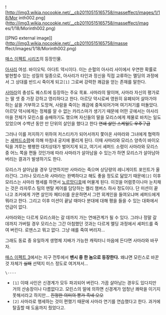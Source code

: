 ![http://img3.wikia.nocookie.net/__cb20110515165758/masseffect/images/1/18/Mor
inth002.png](http://img3.wikia.nocookie.net/__cb20110515165758/masseffect/imag
es/1/18/Morinth002.png)

[[PNG external image]](http://img3.wikia.nocookie.net/__cb20110515165758/masse
ffect/images/1/18/Morinth002.png)

  
[매스 이펙트 시리즈](%EB%A7%A4%EC%8A%A4%20%EC%9D%B4%ED%8E%99%ED%8A%B8%20%EC%8B%9C%EB%A6%AC%EC%A6%88.md)의 등장인물.

[아사리](%EC%95%84%EC%82%AC%EB%A6%AC.md) 여성. 바이오틱. 아다트 약시이다. 이는 순혈의 아사리 사이에서
우연한 확률로 발현할수 있는 성질의 일종으로, 아사리가 타인과 정신을 직접 교류하는 멜딩의 과정에서 그 상대를 반드시 죽이게 되고`[1]`
그로써 강력한 쾌감을 얻는 존재를 말한다.

[사마라](%EC%82%AC%EB%A7%88%EB%9D%BC.md)의 충성도 퀘스트에 등장하는 주요 목표. 사마라의 딸이며, 사마라
자신의 평가로는 딸 셋 중 가장 강하고 영리하다고 한다. 아르닷 약시로써 영원히 유폐되어 살아가야 하는 삶을 거부하고 도망쳐, 사람을 죽이는
쾌감에 중독되어가며 여기저기를 떠돌았다. 아르닷 약시에게는 정체를 알 수 없는 카리스마가 생기기 때문에 어떤 곳에서는 아사리 마을 전체가
모린스를 숭배하기도 했으며 자신들의 딸을 모리스에게 제물로 바치는 일도 있었으며 수백년 동안 만 단위의 살인을 했다고 한다 <del>연쇄
살인 스케일도 우주구급</del>

그러나 이를 저지하기 위하여 저스티카가 되어서까지 쫓아온 사마라와 그녀에게 협력하는 [셰퍼드소령](%EC%85%B0%ED%8D%BC%EB%93%9C%20%EC%86%8C%EB%A0%B9.md)에 의해 마침내 궁지에 몰리게
된다. 이때 사마라와 모리스 양측이 바이오틱을 겨루는 팽팽한 대치상태가 벌어지게 되고, 여기서 셰퍼드 소령이 사마라와 모리스 중 어느 쪽을
편들 것인가에 따라 사마라가 살아남을 수 있는가 하면 모리스가 살아남아 버리는 결과가 발생하기도 한다.

모리스가 살아남을 경우 당연하지만 사마라는 죽으며 상당량의 레니게이트 포인트가 올라간다. 그러나 모리스와 사마라는 완벽하다고 해도 좋을
정도로 닮았기 때문에`[2]` 이후 모리스는 사마라 행세를 하면서 [노르망디호](%EB%85%B8%EB%A5%B4%EB%A7%9D%EB%94%94%20%ED%98%B8.md)에 머물게 된다. 이것을 어렴풋이나마
눈치채는 것은 라자루스 팀의 멘탈 케어를 담당하는 켈리 챔버스 하사 정도이다. 단 미션이 끝나고 조커에게 가면 살인자 페티쉬를 운운하면서
그런 외계인을 들여오냐며 셰퍼드에게 뭐라고 한다. 그리고 이후 미션이 끝날 때마다 분대에 대해 평을 들을 수 있는 대화에서 언급이 없다.

사마라와는 다르게 모리스와는 갈 데까지 가는 연애관계가 될 수 있다. 그러나 정말 갈 데까지 가버릴 경우 모리스는 그간 아첨했던 것과는
다르게 멜딩 과정에서 셰퍼드를 죽여 버린다. 로맨스고 뭐고 없다. 그냥 얘를 죽여 버리자...

그래도 동료 중 유일하게 생명체 지배가 가능한 캐릭터니 마음에 든다면 사마라와 바꾸자.

[매스 이펙트 3](%EB%A7%A4%EC%8A%A4%20%EC%9D%B4%ED%8E%99%ED%8A%B8%203.md)에서는 지구
전투에서 **밴시 중 한 놈으로 등장한다.** 왜냐면 모린스로 바꾼 것 자체가 <del>실패</del> 선택지 미스 정도로 여겨져서...

`\----`

  * `[1]` 이때 사인은 신경계가 모두 파괴되어 버린다. 가끔 살아남는 경우도 있다지만 거의 산송장이나 다름없다고. 모린스의 말에 의하면 신경계가 엄청난 쾌락을 이기지 못해서라고 하지만... <del>진정한 의미의 뿅가 죽네 오오</del>
  * `[2]` 사마라로 행세하는 것이 편했기 때문에 사마라 연기를 연습했다고 한다. 과거에 탈출할 때 도움까지 줬었다고.

